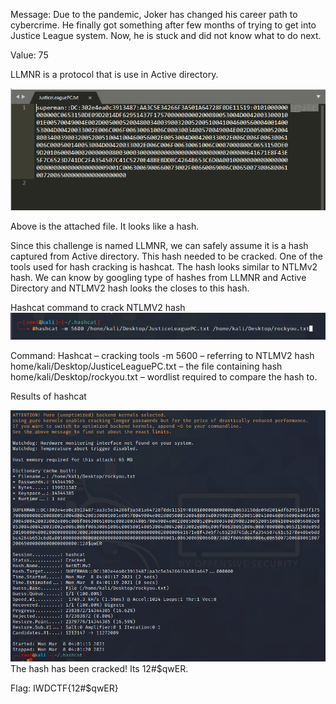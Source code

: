 Message: Due to the pandemic, Joker has changed his career path to cybercrime.  He finally got something after few months of trying to get into Justice League system. Now, he is stuck and did not know what to do next.

Value: 75

LLMNR is a protocol that is use in Active directory. 

<img src="https://github.com/CSBCTF/IWDCTF/blob/83abb914d8dbc1ecb5286bb3256358e799703266/cryptography/LLMNR/files/1.PNG">

Above is the attached file. 
 It looks like a hash. 

Since this challenge is named LLMNR, we can safely assume it is a hash captured from Active directory. This hash needed to be cracked. One of the tools used for hash cracking is hashcat. The hash looks similar to NTLMv2 hash. We can know by googling type of hashes from LLMNR and Active Directory and NTLMV2 hash looks the closes to this hash.

Hashcat command to crack NTLMV2 hash
<img src="https://github.com/CSBCTF/IWDCTF/blob/83abb914d8dbc1ecb5286bb3256358e799703266/cryptography/LLMNR/files/2.PNG">
 
Command:
 Hashcat – cracking tools
-m 5600 – referring to NTLMV2 hash
home/kali/Desktop/JusticeLeaguePC.txt – the file containing hash
home/kali/Desktop/rockyou.txt – wordlist required to compare the hash to.

Results of hashcat

<img src="https://github.com/CSBCTF/IWDCTF/blob/83abb914d8dbc1ecb5286bb3256358e799703266/cryptography/LLMNR/files/3.PNG">
The hash has been cracked! 
Its 12#$qwER.

Flag: IWDCTF{12#$qwER}
